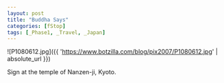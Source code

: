 ```yaml
---
layout: post
title: "Buddha Says"
categories: [fStop]
tags: [_Phase1, _Travel, _Japan]
---
```



![P1080612.jpg]({{ 'https://www.botzilla.com/blog/pix2007/P1080612.jpg' | absolute_url }})


Sign at the temple of Nanzen-ji, Kyoto.
